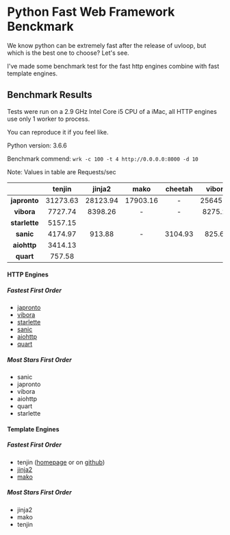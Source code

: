 # Python Fast Web Framework Benckmark

We know python can be extremely fast after the release of uvloop, but which is the best one to choose? Let's see.


I've made some benchmark test for the fast http engines combine with fast template engines.


## Benchmark Results

Tests were run on a 2.9 GHz Intel Core i5 CPU of a iMac, all HTTP engines use only 1 worker to process.

You can reproduce it if you feel like.

Python version: 3.6.6

Benchmark commend: `wrk -c 100 -t 4 http://0.0.0.0:8000 -d 10`


Note: Values in table are Requests/sec

|               | tenjin    | jinja2    | mako       | cheetah    | vibora
|:-------------:|:---------:|:---------:|:----------:|:----------:|:-------:|
| **japronto**  | 31273.63  | 28123.94  | 17903.16   | -          | 25645.10
| **vibora**    | 7727.74   | 8398.26   | -          | -          | 8275.23
| **starlette** | 5157.15
| **sanic**     | 4174.97   | 913.88    | -          | 3104.93    | 825.61
| **aiohttp**   | 3414.13
| **quart**     | 757.58


#### HTTP Engines

##### Fastest First Order

- [japronto](https://github.com/squeaky-pl/japronto)
- [vibora](https://github.com/vibora-io/vibora)
- [starlette](https://github.com/encode/starlette)
- [sanic](https://github.com/huge-success/sanic)
- [aiohttp](https://github.com/aio-libs/aiohttp)
- [quart](https://gitlab.com/pgjones/quart)

##### Most Stars First Order

- sanic
- japronto
- vibora
- aiohttp
- quart
- starlette


#### Template Engines

##### Fastest First Order

- tenjin ([homepage](http://www.kuwata-lab.com/tenjin/) or on [github](https://github.com/kwatch/tenjin/tree/python))
- [jinja2](https://github.com/pallets/jinja)
- [mako](https://github.com/zzzeek/mako)

##### Most Stars First Order

- jinja2
- mako
- tenjin

